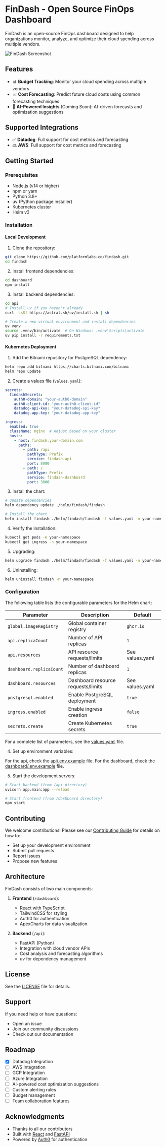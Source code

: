 # FinDash - Open Source FinOps Dashboard

FinDash is an open-source FinOps dashboard designed to help organizations monitor, analyze, and optimize their cloud spending across multiple vendors.

![FinDash Screenshot](dashboard/public/screenshot.png)

## Features

- 📊 **Budget Tracking**: Monitor your cloud spending across multiple vendors
- 📈 **Cost Forecasting**: Predict future cloud costs using common forecasting techniques
- 🤖 **AI-Powered Insights** (Coming Soon): AI-driven forecasts and optimization suggestions

## Supported Integrations

- ✅ **Datadog**: Full support for cost metrics and forecasting
- 🔜 **AWS**: Full support for cost metrics and forecasting

## Getting Started

### Prerequisites

- Node.js (v14 or higher)
- npm or yarn
- Python 3.8+
- uv (Python package installer)
- Kubernetes cluster
- Helm v3

### Installation

#### Local Development

1. Clone the repository:
```bash
git clone https://github.com/platformlabs-co/findash.git
cd findash
```

2. Install frontend dependencies:
```bash
cd dashboard
npm install
```

3. Install backend dependencies:
```bash
cd api
# Install uv if you haven't already
curl -LsSf https://astral.sh/uv/install.sh | sh

# Create a new virtual environment and install dependencies
uv venv
source .venv/bin/activate  # On Windows: .venv\Scripts\activate
uv pip install -r requirements.txt
```

#### Kubernetes Deployment

1. Add the Bitnami repository for PostgreSQL dependency:
```bash
helm repo add bitnami https://charts.bitnami.com/bitnami
helm repo update
```

2. Create a values file (`values.yaml`):
```yaml
secrets:
  findashSecrets:
    auth0-domain: "your-auth0-domain"
    auth0-client-id: "your-auth0-client-id"
    datadog-api-key: "your-datadog-api-key"
    datadog-app-key: "your-datadog-app-key"

ingress:
  enabled: true
  className: nginx  # Adjust based on your cluster
  hosts:
    - host: findash.your-domain.com
      paths:
        - path: /api
          pathType: Prefix
          service: findash-api
          port: 8000
        - path: /
          pathType: Prefix
          service: findash-dashboard
          port: 3000
```

3. Install the chart:
```bash
# Update dependencies
helm dependency update ./helm/findash/findash

# Install the chart
helm install findash ./helm/findash/findash -f values.yaml -n your-namespace
```

4. Verify the installation:
```bash
kubectl get pods -n your-namespace
kubectl get ingress -n your-namespace
```

5. Upgrading:
```bash
helm upgrade findash ./helm/findash/findash -f values.yaml -n your-namespace
```

6. Uninstalling:
```bash
helm uninstall findash -n your-namespace
```

### Configuration

The following table lists the configurable parameters for the Helm chart:

| Parameter | Description | Default |
|-----------|-------------|---------|
| `global.imageRegistry` | Global container registry | `ghcr.io` |
| `api.replicaCount` | Number of API replicas | `1` |
| `api.resources` | API resource requests/limits | See values.yaml |
| `dashboard.replicaCount` | Number of dashboard replicas | `1` |
| `dashboard.resources` | Dashboard resource requests/limits | See values.yaml |
| `postgresql.enabled` | Enable PostgreSQL deployment | `true` |
| `ingress.enabled` | Enable ingress creation | `false` |
| `secrets.create` | Create Kubernetes secrets | `true` |

For a complete list of parameters, see the [values.yaml](helm/findash/findash/values.yaml) file.

4. Set up environment variables:

For the api, check the [api/.env.example](api/.env.example) file.
For the dashboard, check the [dashboard/.env.example](dashboard/.env.example) file.

5. Start the development servers:
```bash
# Start backend (from /api directory)
uvicorn app.main:app --reload

# Start frontend (from /dashboard directory)
npm start
```

## Contributing

We welcome contributions! Please see our [Contributing Guide](CONTRIBUTING.md) for details on how to:
- Set up your development environment
- Submit pull requests
- Report issues
- Propose new features

## Architecture

FinDash consists of two main components:

1. **Frontend** (`/dashboard`):
   - React with TypeScript
   - TailwindCSS for styling
   - Auth0 for authentication
   - ApexCharts for data visualization

2. **Backend** (`/api`):
   - FastAPI (Python)
   - Integration with cloud vendor APIs
   - Cost analysis and forecasting algorithms
   - uv for dependency management

## License

See the [LICENSE](LICENSE) file for details.

## Support

If you need help or have questions:
- Open an issue
- Join our community discussions
- Check out our documentation

## Roadmap

- [x] Datadog Integration
- [ ] AWS Integration
- [ ] GCP Integration
- [ ] Azure Integration
- [ ] AI-powered cost optimization suggestions
- [ ] Custom alerting rules
- [ ] Budget management
- [ ] Team collaboration features

## Acknowledgments

- Thanks to all our contributors
- Built with [React](https://reactjs.org/) and [FastAPI](https://fastapi.tiangolo.com/)
- Powered by [Auth0](https://auth0.com/) for authentication
